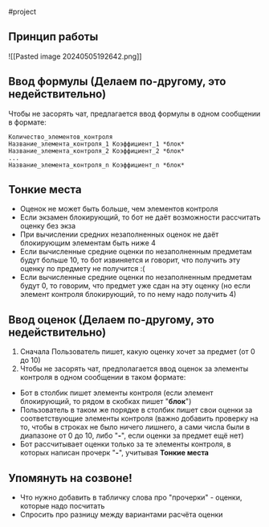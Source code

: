 #project
## Принцип работы

![[Pasted image 20240505192642.png]]

## Ввод формулы (Делаем по-другому, это недействительно)
Чтобы не засорять чат, предлагается ввод формулы в одном сообщении в формате:
```
Количество_элементов_контроля
Название_элемента_контроля_1 Коэффициент_1 *блок*
Название_элемента_контроля_2 Коэффициент_2 *блок*
...
Название_элемента_контроля_n Коэффициент_n *блок*
```
## Тонкие места
- Оценок не может быть больше, чем элементов контроля
- Если экзамен блокирующий, то бот не даёт возможности рассчитать оценку без экза
- При вычислении средних незаполненных оценок не даёт блокирующим элементам быть ниже 4
- Если вычисленные средние оценки по незаполненным предметам будут больше 10, то бот извиняется и говорит, что получить эту оценку по предмету не получится :(
- Если вычисленные средние оценки по незаполненным предметам будут 0, то говорим, что предмет уже сдан на эту оценку (но если элемент контроля блокирующий, то по нему надо получить 4)
## Ввод оценок (Делаем по-другому, это недействительно)
1. Сначала Пользователь пишет, какую оценку хочет за предмет (от 0 до 10) 
2. Чтобы не засорять чат, предполагается ввод оценок за элементы контроля в одном сообщении в таком формате:
- Бот в столбик пишет элементы контроля (если элемент блокирующий, то рядом в скобках пишет "**блок**")
- Пользователь в таком же порядке в столбик пишет свои оценки за соответствующие элементы контроля (важно добавить проверку на то, чтобы в строках не было ничего лишнего, а сами числа были в диапазоне от 0 до 10, либо "**-**", если оценки за предмет ещё нет)
- Бот рассчитывает оценки только за те элементы контроля, в которых написан прочерк "**-**", учитывая **Тонкие места**
## Упомянуть на созвоне!
- Что нужно добавить в табличку слова про "прочерки" - оценки, которые надо посчитать
- Спросить про разницу между вариантами расчёта оценки